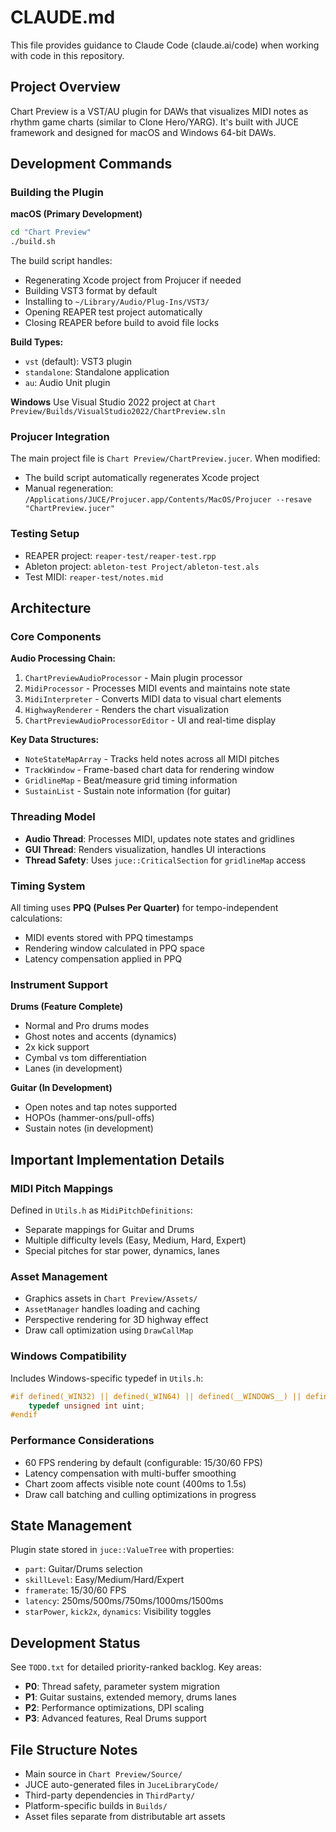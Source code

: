 # CLAUDE.md

This file provides guidance to Claude Code (claude.ai/code) when working with code in this repository.

## Project Overview

Chart Preview is a VST/AU plugin for DAWs that visualizes MIDI notes as rhythm game charts (similar to Clone Hero/YARG). It's built with JUCE framework and designed for macOS and Windows 64-bit DAWs.

## Development Commands

### Building the Plugin

**macOS (Primary Development)**
```bash
cd "Chart Preview"
./build.sh
```

The build script handles:
- Regenerating Xcode project from Projucer if needed
- Building VST3 format by default
- Installing to `~/Library/Audio/Plug-Ins/VST3/`
- Opening REAPER test project automatically
- Closing REAPER before build to avoid file locks

**Build Types:**
- `vst` (default): VST3 plugin
- `standalone`: Standalone application  
- `au`: Audio Unit plugin

**Windows**
Use Visual Studio 2022 project at `Chart Preview/Builds/VisualStudio2022/ChartPreview.sln`

### Projucer Integration

The main project file is `Chart Preview/ChartPreview.jucer`. When modified:
- The build script automatically regenerates Xcode project
- Manual regeneration: `/Applications/JUCE/Projucer.app/Contents/MacOS/Projucer --resave "ChartPreview.jucer"`

### Testing Setup

- REAPER project: `reaper-test/reaper-test.rpp`
- Ableton project: `ableton-test Project/ableton-test.als`
- Test MIDI: `reaper-test/notes.mid`

## Architecture

### Core Components

**Audio Processing Chain:**
1. `ChartPreviewAudioProcessor` - Main plugin processor
2. `MidiProcessor` - Processes MIDI events and maintains note state
3. `MidiInterpreter` - Converts MIDI data to visual chart elements
4. `HighwayRenderer` - Renders the chart visualization
5. `ChartPreviewAudioProcessorEditor` - UI and real-time display

**Key Data Structures:**
- `NoteStateMapArray` - Tracks held notes across all MIDI pitches
- `TrackWindow` - Frame-based chart data for rendering window
- `GridlineMap` - Beat/measure grid timing information
- `SustainList` - Sustain note information (for guitar)

### Threading Model

- **Audio Thread**: Processes MIDI, updates note states and gridlines
- **GUI Thread**: Renders visualization, handles UI interactions
- **Thread Safety**: Uses `juce::CriticalSection` for `gridlineMap` access

### Timing System

All timing uses **PPQ (Pulses Per Quarter)** for tempo-independent calculations:
- MIDI events stored with PPQ timestamps
- Rendering window calculated in PPQ space
- Latency compensation applied in PPQ

### Instrument Support

**Drums (Feature Complete)**
- Normal and Pro drums modes
- Ghost notes and accents (dynamics)
- 2x kick support
- Cymbal vs tom differentiation
- Lanes (in development)

**Guitar (In Development)**
- Open notes and tap notes supported
- HOPOs (hammer-ons/pull-offs) 
- Sustain notes (in development)

## Important Implementation Details

### MIDI Pitch Mappings

Defined in `Utils.h` as `MidiPitchDefinitions`:
- Separate mappings for Guitar and Drums
- Multiple difficulty levels (Easy, Medium, Hard, Expert)
- Special pitches for star power, dynamics, lanes

### Asset Management

- Graphics assets in `Chart Preview/Assets/`
- `AssetManager` handles loading and caching
- Perspective rendering for 3D highway effect
- Draw call optimization using `DrawCallMap`

### Windows Compatibility

Includes Windows-specific typedef in `Utils.h`:
```cpp
#if defined(_WIN32) || defined(_WIN64) || defined(__WINDOWS__) || defined(_MSC_VER)
    typedef unsigned int uint;
#endif
```

### Performance Considerations

- 60 FPS rendering by default (configurable: 15/30/60 FPS)
- Latency compensation with multi-buffer smoothing
- Chart zoom affects visible note count (400ms to 1.5s)
- Draw call batching and culling optimizations in progress

## State Management

Plugin state stored in `juce::ValueTree` with properties:
- `part`: Guitar/Drums selection
- `skillLevel`: Easy/Medium/Hard/Expert
- `framerate`: 15/30/60 FPS
- `latency`: 250ms/500ms/750ms/1000ms/1500ms
- `starPower`, `kick2x`, `dynamics`: Visibility toggles

## Development Status

See `TODO.txt` for detailed priority-ranked backlog. Key areas:
- **P0**: Thread safety, parameter system migration
- **P1**: Guitar sustains, extended memory, drums lanes
- **P2**: Performance optimizations, DPI scaling
- **P3**: Advanced features, Real Drums support

## File Structure Notes

- Main source in `Chart Preview/Source/`
- JUCE auto-generated files in `JuceLibraryCode/`
- Third-party dependencies in `ThirdParty/`
- Platform-specific builds in `Builds/`
- Asset files separate from distributable art assets